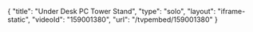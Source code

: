 {
    "title": "Under Desk PC Tower Stand",
    "type": "solo",
    "layout": "iframe-static",
    "videoId": "159001380",
    "url": "\/tvpembed\/159001380"
}